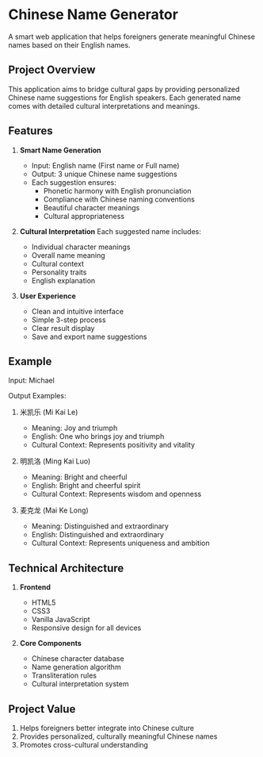 # Chinese Name Generator

A smart web application that helps foreigners generate meaningful Chinese names based on their English names.

## Project Overview

This application aims to bridge cultural gaps by providing personalized Chinese name suggestions for English speakers. Each generated name comes with detailed cultural interpretations and meanings.

## Features

1. **Smart Name Generation**
   - Input: English name (First name or Full name)
   - Output: 3 unique Chinese name suggestions
   - Each suggestion ensures:
     * Phonetic harmony with English pronunciation
     * Compliance with Chinese naming conventions
     * Beautiful character meanings
     * Cultural appropriateness

2. **Cultural Interpretation**
   Each suggested name includes:
   - Individual character meanings
   - Overall name meaning
   - Cultural context
   - Personality traits
   - English explanation

3. **User Experience**
   - Clean and intuitive interface
   - Simple 3-step process
   - Clear result display
   - Save and export name suggestions

## Example

Input: Michael

Output Examples:
1. 米凯乐 (Mi Kai Le)
   - Meaning: Joy and triumph
   - English: One who brings joy and triumph
   - Cultural Context: Represents positivity and vitality

2. 明凯洛 (Ming Kai Luo)
   - Meaning: Bright and cheerful
   - English: Bright and cheerful spirit
   - Cultural Context: Represents wisdom and openness

3. 麦克龙 (Mai Ke Long)
   - Meaning: Distinguished and extraordinary
   - English: Distinguished and extraordinary
   - Cultural Context: Represents uniqueness and ambition

## Technical Architecture

1. **Frontend**
   - HTML5
   - CSS3
   - Vanilla JavaScript
   - Responsive design for all devices

2. **Core Components**
   - Chinese character database
   - Name generation algorithm
   - Transliteration rules
   - Cultural interpretation system

## Project Value

1. Helps foreigners better integrate into Chinese culture
2. Provides personalized, culturally meaningful Chinese names
3. Promotes cross-cultural understanding
